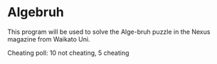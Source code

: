 # Algebruh

This program will be used to solve the Alge-bruh puzzle in the Nexus magazine from Waikato Uni.

Cheating poll: 10 not cheating, 5 cheating